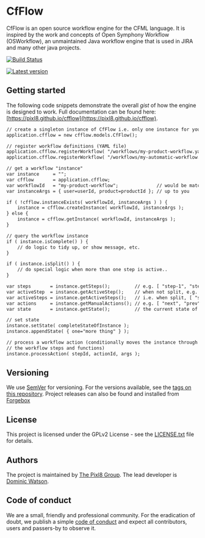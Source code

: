 CfFlow
======

CfFlow is an open source workflow engine for the CFML language. It is inspired by the work and concepts of Open Symphony Workflow (OSWorkflow), an unmaintained Java workflow engine that is used in JIRA and many other java projects.

[![Build Status](https://travis-ci.org/pixl8/cfflow.svg "Latest")](https://travis-ci.org/pixl8/cfflow)

[![Latest version](https://forgebox.io/api/v1/entry/cfflow/badges/version)](https://forgebox.io/view/cfflow)


## Getting started

The following code snippets demonstrate the overall _gist_ of how the engine is designed to work. Full documentation can be found here: [https://pixl8.github.io/cfflow](https://pixl8.github.io/cfflow).

```cfc
// create a singleton instance of CfFlow i.e. only one instance for your application
application.cfflow = new cfflow.models.CfFlow();
```

```cfc
// register workflow definitions (YAML file)
application.cfflow.registerWorkflow( "/workflows/my-product-workflow.yaml" );
application.cfflow.registerWorkflow( "/workflows/my-automatic-workflow.yaml" );
```

```cfc
// get a workflow "instance"
var instance     = "";
var cfflow       = application.cfflow;
var workflowId   = "my-product-workflow";              // would be matched against YAML workflow definition
var instanceArgs = { user=userId, product=productId }; // up to you

if ( !cfflow.instanceExists( workflowId, instanceArgs ) ) {
	instance = cfflow.createInstance( workflowId, instanceArgs );
} else {
	instance = cfflow.getInstance( workflowId, instanceArgs );
}
```

```cfc
// query the workflow instance
if ( instance.isComplete() ) {
	// do logic to tidy up, or show message, etc.
}

if ( instance.isSplit() ) {
	// do special logic when more than one step is active..
}

var steps       = instance.getSteps();         // e.g. [ "step-1", "step-2", "step-3" ];
var activeStep  = instance.getActiveStep();    // when not split, e.g. "step-2"
var activeSteps = instance.getActiveSteps();   // i.e. when split, [ "step-1", "step-2" ]
var actions     = instance.getManualActions(); // e.g. [ "next", "prev", "cancel" ]
var state       = instance.getState();         // the current state of the instance, a struct of data
```

```cfc
// set state
instance.setState( completeStateOfInstance );
instance.appendState( { one="more thing" } );
```

```cfc
// process a workflow action (conditionally moves the instance through 
// the workflow steps and functions)
instance.processAction( stepId, actionId, args );
```

## Versioning

We use [SemVer](https://semver.org) for versioning. For the versions available, see the [tags on this repository](https://github.com/pixl8/cfflow/releases). Project releases can also be found and installed from [Forgebox](https://forgebox.io/view/cfflow)

## License

This project is licensed under the GPLv2 License - see the [LICENSE.txt](https://github.com/pixl8/Preside-CMS/blob/master/LICENSE.txt) file for details.

## Authors

The project is maintained by [The Pixl8 Group](https://www.pixl8.co.uk). The lead developer is [Dominic Watson](https://github.com/DominicWatson).

## Code of conduct

We are a small, friendly and professional community. For the eradication of doubt, we publish a simple [code of conduct](https://github.com/pixl8/cfflow/blob/master/CODE_OF_CONDUCT.md) and expect all contributors, users and passers-by to observe it.